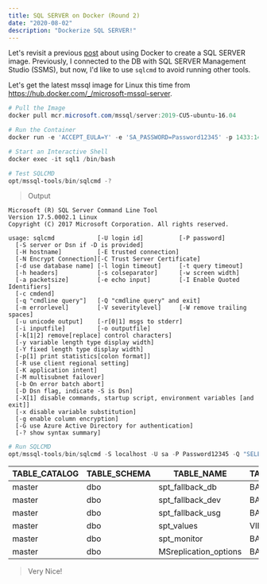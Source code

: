 ```yaml
---
title: SQL SERVER on Docker (Round 2)
date: "2020-08-02"
description: "Dockerize SQL SERVER!"
---
```


Let's revisit a previous [post](/2019-12-07-docker-sql-server/) about using Docker to create a SQL SERVER image.  Previously, I connected to the DB with SQL SERVER Management Studio (SSMS), but now, I'd like to use `sqlcmd` to avoid running other tools.

Let's get the latest mssql image for Linux this time from https://hub.docker.com/_/microsoft-mssql-server.

```powershell
# Pull the Image
docker pull mcr.microsoft.com/mssql/server:2019-CU5-ubuntu-16.04

# Run the Container
docker run -e 'ACCEPT_EULA=Y' -e 'SA_PASSWORD=Password12345' -p 1433:1433 --name sql1 -d mcr.microsoft.com/mssql/server:2019-CU5-ubuntu-16.04

# Start an Interactive Shell
docker exec -it sql1 /bin/bash

# Test SQLCMD
opt/mssql-tools/bin/sqlcmd -?
```

> Output

```
Microsoft (R) SQL Server Command Line Tool
Version 17.5.0002.1 Linux
Copyright (C) 2017 Microsoft Corporation. All rights reserved.

usage: sqlcmd            [-U login id]          [-P password]
  [-S server or Dsn if -D is provided]
  [-H hostname]          [-E trusted connection]
  [-N Encrypt Connection][-C Trust Server Certificate]
  [-d use database name] [-l login timeout]     [-t query timeout]
  [-h headers]           [-s colseparator]      [-w screen width]
  [-a packetsize]        [-e echo input]        [-I Enable Quoted Identifiers]
  [-c cmdend]
  [-q "cmdline query"]   [-Q "cmdline query" and exit]
  [-m errorlevel]        [-V severitylevel]     [-W remove trailing spaces]
  [-u unicode output]    [-r[0|1] msgs to stderr]
  [-i inputfile]         [-o outputfile]
  [-k[1|2] remove[replace] control characters]
  [-y variable length type display width]
  [-Y fixed length type display width]
  [-p[1] print statistics[colon format]]
  [-R use client regional setting]
  [-K application intent]
  [-M multisubnet failover]
  [-b On error batch abort]
  [-D Dsn flag, indicate -S is Dsn]
  [-X[1] disable commands, startup script, environment variables [and exit]]
  [-x disable variable substitution]
  [-g enable column encryption]
  [-G use Azure Active Directory for authentication]
  [-? show syntax summary]
```

```powershell
# Run SQLCMD
opt/mssql-tools/bin/sqlcmd -S localhost -U sa -P Password12345 -Q "SELECT * FROM INFORMATION_SCHEMA.TABLES"
```

| TABLE_CATALOG | TABLE_SCHEMA | TABLE_NAME            | TABLE_TYPE |
| ------------- | ------------ | --------------------- | ---------- |
| master        | dbo          | spt_fallback_db       | BASE TABLE |
| master        | dbo          | spt_fallback_dev      | BASE TABLE |
| master        | dbo          | spt_fallback_usg      | BASE TABLE |
| master        | dbo          | spt_values            | VIEW       |
| master        | dbo          | spt_monitor           | BASE TABLE |
| master        | dbo          | MSreplication_options | BASE TABLE |

> Very Nice!
